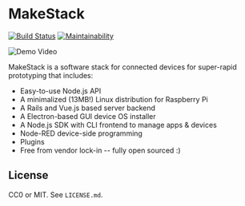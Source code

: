 MakeStack
=========
[![Build Status](https://travis-ci.org/seiyanuta/makestack.svg?branch=master)](https://travis-ci.org/seiyanuta/makestack)
[![Maintainability](https://api.codeclimate.com/v1/badges/16d7d304999e8aa97dd4/maintainability)](https://codeclimate.com/github/seiyanuta/makestack/maintainability)

![Demo Video](https://makestack.github.io/demo.gif)

MakeStack is a software stack for connected devices for super-rapid prototyping that includes:

- Easy-to-use Node.js API
- A minimalized (13MB!) Linux distribution for Raspberry Pi
- A Rails and Vue.js based server backend
- A Electron-based GUI device OS installer
- A Node.js SDK with CLI frontend to manage apps & devices
- Node-RED device-side programming
- Plugins
- Free from vendor lock-in -- fully open sourced :)

License
-------
CC0 or MIT. See `LICENSE.md`.
